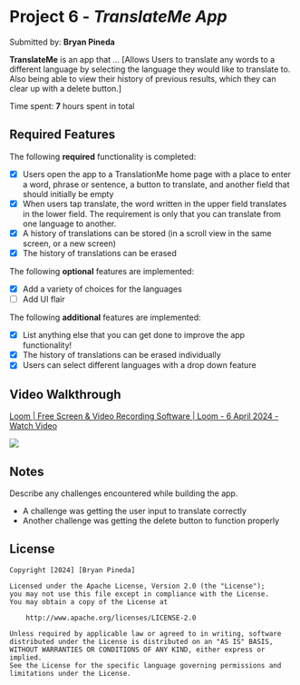 # Project 6 - *TranslateMe App*

Submitted by: **Bryan Pineda**

**TranslateMe** is an app that ... [Allows Users to translate any words to a different language by selecting the language they would like to translate to. Also being able to view their history of previous results, which they can clear up with a delete button.] 

Time spent: **7** hours spent in total

## Required Features

The following **required** functionality is completed:

- [x] Users open the app to a TranslationMe home page with a place to enter a word, phrase or sentence, a button to translate, and another field that should initially be empty
- [x] When users tap translate, the word written in the upper field translates in the lower field. The requirement is only that you can translate from one language to another.
- [x] A history of translations can be stored (in a scroll view in the same screen, or a new screen)
- [x] The history of translations can be erased
 
The following **optional** features are implemented:

- [x] Add a variety of choices for the languages
- [ ] Add UI flair

The following **additional** features are implemented:

- [x] List anything else that you can get done to improve the app functionality!
- [x] The history of translations can be erased individually
- [x] Users can select different languages with a drop down feature

## Video Walkthrough
<div>
    <a href="https://www.loom.com/share/4f74176dd83c4f4d80e28225ff96afde">
      <p>Loom | Free Screen & Video Recording Software | Loom - 6 April 2024 - Watch Video</p>
    </a>
    <a href="https://www.loom.com/share/4f74176dd83c4f4d80e28225ff96afde">
      <img style="max-width:300px;" src="https://cdn.loom.com/sessions/thumbnails/4f74176dd83c4f4d80e28225ff96afde-with-play.gif">
    </a>
  </div>




## Notes

Describe any challenges encountered while building the app.

- A challenge was getting the user input to translate correctly
- Another challenge was getting the delete button to function properly

## License

    Copyright [2024] [Bryan Pineda]

    Licensed under the Apache License, Version 2.0 (the "License");
    you may not use this file except in compliance with the License.
    You may obtain a copy of the License at

        http://www.apache.org/licenses/LICENSE-2.0

    Unless required by applicable law or agreed to in writing, software
    distributed under the License is distributed on an "AS IS" BASIS,
    WITHOUT WARRANTIES OR CONDITIONS OF ANY KIND, either express or implied.
    See the License for the specific language governing permissions and
    limitations under the License.
